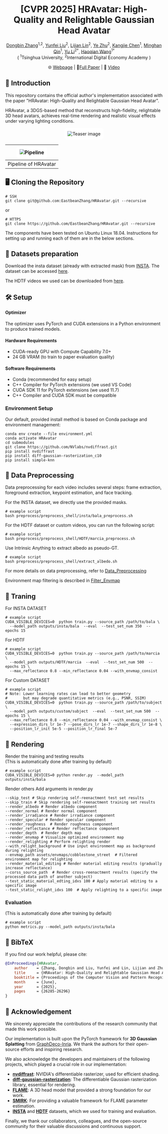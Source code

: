 <p align="center">
  <h1 align="center">[CVPR 2025] HRAvatar: High-Quality and Relightable Gaussian Head Avatar</h1>
<p align="center">
  
<!-- [Dongbin Zhang](https://github.com/EastbeanZhang), [Yunfei Liu](https://liuyunfei.net/),[Lijian Lin](https://scholar.google.com/citations?hl=en&user=Xf5_TfcAAAAJ), [Ye Zhu](https://scholar.google.com/citations?hl=en&user=qhp9rIMAAAAJ),[Kangjie Chen](https://github.com/chenkangjie1123), [Minghan Qin](https://github.com/minghanqin), [Yu Li†](https://yu-li.github.io/),[Haoqian Wang†](https://www.sigs.tsinghua.edu.cn/whq_en/main.htm)
  <br>(† means corresponding author)<br>| [Webpage](https://eastbeanzhang.github.io/HRAvatar/) | [Full Paper](https://arxiv.org/abs/2503.08224) | [Video](https://www.youtube.com/watch?v=ZRwTHoXKtgc) |<be> -->

<p align="center">
  <a href="https://github.com/EastbeanZhang">Dongbin Zhang</a><sup>1,2</sup>, 
  <a href="https://liuyunfei.net/">Yunfei Liu</a><sup>2</sup>,
  <a href="https://scholar.google.com/citations?hl=en&user=Xf5_TfcAAAAJ">Lijian Lin</a><sup>2</sup>, 
  <a href="https://scholar.google.com/citations?hl=en&user=qhp9rIMAAAAJ">Ye Zhu</a><sup>2</sup>, 
  <a href="https://github.com/chenkangjie1123">Kangjie Chen</a><sup>1</sup>, 
  <a href="https://github.com/minghanqin">Minghan Qin</a><sup>1</sup>, 
  <a href="https://yu-li.github.io/">Yu Li</a><sup>2†</sup>,
  <a href="https://www.sigs.tsinghua.edu.cn/whq_en/main.htm">Haoqian Wang</a><sup>1†</sup>
  <br>( <sup>1</sup>Tsinghua University, <sup>2</sup>International Digital Economy Academy )<br>
</p>

<p align="center">
  🌐 <a href="https://eastbeanzhang.github.io/HRAvatar/">Webpage</a> | 
  📄<a href="https://arxiv.org/pdf/2503.08224">Full Paper</a> | 
  🎥 <a href="https://www.youtube.com/watch?v=ZRwTHoXKtgc">Video</a>
</p>

## 📌 Introduction
This repository contains the official author's implementation associated with the paper "HRAvatar: High-Quality and Relightable Gaussian Head Avatar".

HRAvatar, a 3DGS-based method that reconstructs high-fidelity, relightable 3D head avatars, achieves real-time rendering and realistic visual effects under varying lighting conditions.

<p align="center">
  <img src="assets/docs/readme_figs/teaser.png" alt="Teaser image" style="background:white; padding:10px; border-radius:10px;" />
</p>

| <img src="assets/docs/readme_figs/pipeline.png" alt="Pipeline" style="background:white; padding:10px; border-radius:10px;" /> |
| :----------------------------------------------------------: |
| Pipeline of HRAvatar |   

## 🖥️ Cloning the Repository
```shell
# SSH
git clone git@github.com:EastbeanZhang/HRAvatar.git --recursive
```
or
```shell
# HTTPS
git clone https://github.com/EastbeanZhang/HRAvatar.git --recursive
```

The components have been tested on Ubuntu Linux 18.04. Instructions for setting up and running each of them are in the below sections.

## 📂 Datasets preparation
Download the insta dataset (already with extracted mask) from [INSTA](https://github.com/Zielon/INSTA). The dataset can be accessed [here](https://keeper.mpdl.mpg.de/d/5ea4d2c300e9444a8b0b/).

The HDTF videos we used can be downloaded from [here](https://drive.google.com/drive/folders/1lJMrNuvCSCDwMsd6Pz7W3cH_jXPt_fKv?usp=sharing).






## 🛠️ Setup

#### Optimizer
The optimizer uses PyTorch and CUDA extensions in a Python environment to produce trained models. 

#### Hardware Requirements

- CUDA-ready GPU with Compute Capability 7.0+
- 24 GB VRAM (to train to paper evaluation quality)

#### Software Requirements
- Conda (recommended for easy setup)
- C++ Compiler for PyTorch extensions (we used VS Code)
- CUDA SDK 11 for PyTorch extensions (we used 11.7)
- C++ Compiler and CUDA SDK must be compatible

### Environment Setup
Our default, provided install method is based on Conda package and environment management:
```shell
conda env create --file environment.yml
conda activate HRAvatar
cd submodules
git clone https://github.com/NVlabs/nvdiffrast.git
pip install nvdiffrast
pip install diff-gaussian-rasterization_c10
pip install simple-knn
```

## 🔧 Data Preprocessing

Data preprocessing for each video includes several steps: frame extraction, foreground extraction, keypoint estimation, and face tracking.

For the INSTA dataset, we directly use the provided masks.
```shell
# example script
bash preprocess/preprocess_shell/insta/bala_preprocess.sh
```

For the HDTF dataset or custom videos, you can run the following script:
```shell
# example script
bash preprocess/preprocess_shell/HDTF/marcia_preprocess.sh
```

Use Intrinsic Anything to extract albedo as pseudo-GT.
```shell
# example script
bash preprocess/preprocess_shell/extract_albedo.sh
```

For more details on data preprocessing, refer to [Data_Preprocessing](assets/docs/Data_Preprocessing.md)

Environment map filtering is described in [Filter_Envmap](assets/docs/Filter_Envmap.md)


## 🎯 Traning

For INSTA DATASET

```shell
# example script
CUDA_VISIBLE_DEVICES=0  python train.py --source_path /path/to/bala \
  --model_path outputs/insta/bala  --eval  --test_set_num 350  --epochs 15 
```


For HDTF
```shell
# example script
CUDA_VISIBLE_DEVICES=0  python train.py --source_path /path/to/marcia \
  --model_path outputs/HDTF/marcia  --eval  --test_set_num 500  --epochs 15 \
  --max_reflectance 0.8 --min_reflectance 0.04 --with_envmap_consist
```

For Custom DATASET
```shell
# example script
# Note: Lower learning rates can lead to better geometry 
#       but may degrade quantitative metrics (e.g., PSNR, SSIM)
CUDA_VISIBLE_DEVICES=0  python train.py --source_path /path/to/subject \
  --model_path outputs/custom/subject  --eval  --test_set_num 500  --epochs 15 \
  --max_reflectance 0.8 --min_reflectance 0.04 --with_envmap_consist \
  --expression_dirs_lr 1e-7 --pose_dirs_lr 1e-7 --shape_dirs_lr 1e-8 \
  --position_lr_init 5e-5 --position_lr_final 5e-7
```


## 🎨 Rendering

Render the training and testing results  
(This is automatically done after training by default)
```shell
# example script
CUDA_VISIBLE_DEVICES=0 python render.py  --model_path outputs/insta/bala
```

Render others
Add arguments in render.py
```shell
--skip_test # Skip rendering self-reenactment test set results
--skip_train # Skip rendering self-reenactment training set results
--render_albedo # Render albedo component
--render_normal # Render normal component
--render_irradiance # Render irradiance component
--render_specular # Render specular component
--render_roughness  # Render roughness component
--render_reflectance # Render reflectance component
--render_depth  # Render depth map
--render_envmap # Visualize optimized environment map
--render_relighting # Perform relighting render
--with_relight_background # Use input environment map as background during relighting
--envmap_path assets/envmaps/cobblestone_street  # Filtered environment map for relighting
--render_material_editing # Render material editing results (gradually increase reflectance)
--corss_source_path  # Render cross-reenactment results (specify the processed data path of another subject)
--test_static_material_edting_idxs 100 # Apply material editing to a specific image
--test_static_relight_idxs 100  # Apply relighting to a specific image
```

### Evaluation
(This is automatically done after training by default)
```shell
# example script
python metrics.py --model_path outputs/insta/bala
```

## 📖 BibTeX
If you find our work helpful, please cite:
```bibtex
@InProceedings{HRAvatar,
    author    = {Zhang, Dongbin and Liu, Yunfei and Lin, Lijian and Zhu, Ye and Chen, Kangjie and Qin, Minghan and Li, Yu and Wang, Haoqian},
    title     = {HRAvatar: High-Quality and Relightable Gaussian Head Avatar},
    booktitle = {Proceedings of the Computer Vision and Pattern Recognition Conference (CVPR)},
    month     = {June},
    year      = {2025},
    pages     = {26285-26296}
}
```

## 🙏 Acknowledgement
We sincerely appreciate the contributions of the research community that made this work possible.  

Our implementation is built upon the PyTorch framework for **3D Gaussian Splatting** from [GraphDeco-Inria](https://github.com/graphdeco-inria/gaussian-splatting). We thank the authors for their open-source efforts and inspiring research.  

We also acknowledge the developers and maintainers of the following projects, which played a crucial role in our implementation:  

- **[nvdiffrast](https://github.com/NVlabs/nvdiffrast)**: NVIDIA's differentiable rasterizer, used for efficient shading.  
- **[diff-gaussian-rasterization](https://github.com/graphdeco-inria/diff-gaussian-rasterization)**: The differentiable Gaussian rasterization library, essential for rendering.
- **[FLAME](https://flame.is.tue.mpg.de/)**: A 3D head model that provided a strong foundation for our work. 
- **[SMIRK](https://github.com/georgeretsi/smirk)**: For providing a valuable framework for FLAME parameter estimation.  
- **[INSTA](https://github.com/Zielon/INSTA)** and **[HDTF](https://github.com/MRzzm/HDTF)** datasets, which we used for training and evaluation.  

Finally, we thank our collaborators, colleagues, and the open-source community for their valuable discussions and continuous support.
